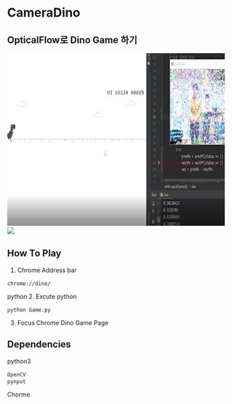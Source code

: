 # CameraDino

## OpticalFlow로 Dino Game 하기

<img src="Demo.png" height="400">  
<img src="Demo.gif" height="400">  


## How To Play
1. Chrome Address bar  
```
chrome://dino/
```
python 
2. Excute python
```
python Game.py
```
3. Focus Chrome Dino Game Page
   
## Dependencies
python3 
```
OpenCV
pynput
```
Chorme


